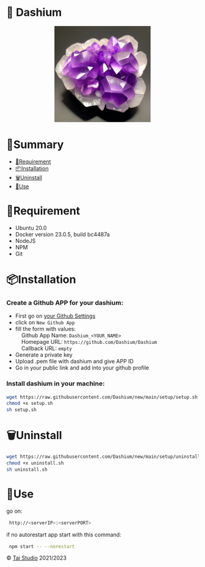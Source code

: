 # 💎 Dashium
<p style="text-align:center;">
    <img src="./modules/dashboard/public/logo512.png" width="50%" />
</p>

# 🧮Summary

- [🚧Requirement](#🚧requirement)
- [📦Installation](#📦installation)
- [🗑️Uninstall](#🗑️uninstall)
- [🚀Use](#🚀use)

# 🚧Requirement

- Ubuntu 20.0
- Docker version 23.0.5, build bc4487a
- NodeJS
- NPM
- Git

# 📦Installation

### Create a Github APP for your dashium:
- First go on [your Github Settings](https://github.com/settings/apps)
- click on `New Github App`
- fill the form with values: <br/>
&nbsp;&nbsp;&nbsp;&nbsp;Github App Name: `Dashium_<YOUR_NAME>` <br/>
&nbsp;&nbsp;&nbsp;&nbsp;Homepage URL: `https://github.com/Dashium/Dashium` <br/>
&nbsp;&nbsp;&nbsp;&nbsp;Callback URL: `empty`
- Generate a private key
- Upload .pem file with dashium and give APP ID
- Go in your public link and add into your github profile


### Install dashium in your machine:
```bash
wget https://raw.githubusercontent.com/Dashium/new/main/setup/setup.sh
chmod +x setup.sh
sh setup.sh
```

# 🗑️Uninstall

```bash
wget https://raw.githubusercontent.com/Dashium/new/main/setup/uninstall.sh
chmod +x uninstall.sh
sh uninstall.sh
```

# 🚀Use

go on: 
```bash
 http://<serverIP>:<serverPORT>
```

if no autorestart app start with this command:
```bash
 npm start -- --norestart
```


© [Tai Studio](https://tai-studio.netlify.app) 2021/2023